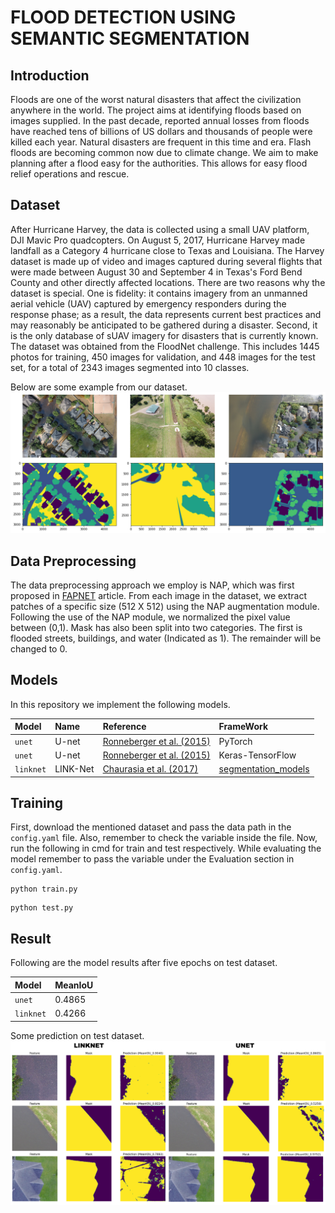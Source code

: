 # FLOOD DETECTION USING SEMANTIC SEGMENTATION

## Introduction

Floods are one of the worst natural disasters that affect the civilization anywhere in the world. The project aims at identifying floods based on images supplied. In the past decade, reported annual losses from floods have reached tens of billions of US dollars and thousands of people were killed each year. Natural disasters are frequent in this time and era. Flash floods are becoming common now due to climate change. We aim to make planning after a flood easy for the authorities. This allows for easy flood relief operations and rescue.

## Dataset

After Hurricane Harvey, the data is collected using a small UAV platform, DJI Mavic Pro quadcopters. On August 5, 2017, Hurricane Harvey made landfall as a Category 4 hurricane close to Texas and Louisiana. The Harvey dataset is made up of video and images captured during several flights that were made between August 30 and September 4 in Texas's Ford Bend County and other directly affected locations.
There are two reasons why the dataset is special. One is fidelity: it contains imagery from an unmanned aerial vehicle (UAV) captured by emergency responders during the response phase; as a result, the data represents current best practices and may reasonably be anticipated to be gathered during a disaster. Second, it is the only database of sUAV imagery for disasters that is currently known.
The dataset was obtained from the FloodNet challenge. This includes 1445 photos for training, 450 images for validation, and 448 images for the test set, for a total of 2343 images segmented into 10 classes.

Below are some example from our dataset.
![Alternate text](/other/sample.jpg)

## Data Preprocessing

The data preprocessing approach we employ is NAP, which was first proposed in [FAPNET](https://www.mdpi.com/1424-8220/22/21/8245) article. From each image in the dataset, we extract patches of a specific size (512 X 512) using the NAP augmentation module. Following the use of the NAP module, we normalized the pixel value between (0,1). Mask has also been split into two categories. The first is flooded streets, buildings, and water (Indicated as 1). The remainder will be changed to 0.

## Models

In this repository we implement the following models.

| Model | Name | Reference | FrameWork |
|:---------------|:----------------|:----------------|:----------------|
| `unet`      | U-net           | [Ronneberger et al. (2015)](https://link.springer.com/chapter/10.1007/978-3-319-24574-4_28) | PyTorch|
| `unet`      | U-net           | [Ronneberger et al. (2015)](https://link.springer.com/chapter/10.1007/978-3-319-24574-4_28) | Keras-TensorFlow|
| `linknet`     | LINK-Net         | [Chaurasia et al. (2017)](https://arxiv.org/pdf/1707.03718.pdf) | [segmentation_models](https://github.com/qubvel/segmentation_models)


## Training

First, download the mentioned dataset and pass the data path in the `config.yaml` file. Also, remember to check the variable inside the file. Now, run the following in cmd for train and test respectively. While evaluating the model remember to pass the variable under the Evaluation section in `config.yaml`.

```
python train.py
```
```
python test.py
```

## Result

Following are the model results after five epochs on test dataset. 

| Model | MeanIoU |
|:----------------|:----------------|
| `unet`      | 0.4865          |
| `linknet`      | 0.4266         |

Some prediction on test dataset.
![Alternate text](/other/pred.png)
